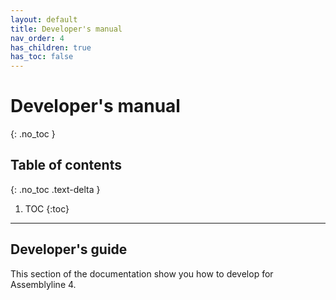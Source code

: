 ```yaml
---
layout: default
title: Developer's manual
nav_order: 4
has_children: true
has_toc: false
---
```


# Developer's manual
{: .no_toc }


## Table of contents
{: .no_toc .text-delta }

1. TOC
{:toc}

---

## Developer's guide

This section of the documentation show you how to develop for Assemblyline 4.